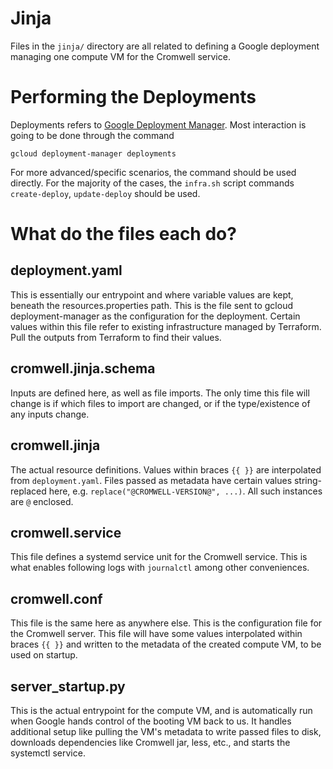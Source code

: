 # Jinja

Files in the `jinja/` directory are all related to defining a Google
deployment managing one compute VM for the Cromwell service.


# Performing the Deployments

Deployments refers to [Google Deployment Manager][google-deployment-manager].
Most interaction is going to be done through the command

    gcloud deployment-manager deployments

For more advanced/specific scenarios, the command should be used
directly. For the majority of the cases, the `infra.sh` script
commands `create-deploy`, `update-deploy` should be used.


# What do the files each do?

## deployment.yaml

This is essentially our entrypoint and where variable values are kept,
beneath the resources.properties path. This is the file sent to gcloud
deployment-manager as the configuration for the deployment. Certain
values within this file refer to existing infrastructure managed by
Terraform. Pull the outputs from Terraform to find their values.


## cromwell.jinja.schema

Inputs are defined here, as well as file imports. The only time this
file will change is if which files to import are changed, or if the
type/existence of any inputs change.


## cromwell.jinja

The actual resource definitions. Values within braces `{{ }}` are
interpolated from `deployment.yaml`. Files passed as metadata have
certain values string-replaced here, e.g. `replace("@CROMWELL-VERSION@", ...)`.
All such instances are `@` enclosed.


## cromwell.service

This file defines a systemd service unit for the Cromwell
service. This is what enables following logs with `journalctl` among
other conveniences.


## cromwell.conf

This file is the same here as anywhere else. This is the configuration
file for the Cromwell server. This file will have some values
interpolated within braces `{{ }}` and written to the metadata of the
created compute VM, to be used on startup.


## server_startup.py

This is the actual entrypoint for the compute VM, and is automatically
run when Google hands control of the booting VM back to us. It handles
additional setup like pulling the VM's metadata to write passed files
to disk, downloads dependencies like Cromwell jar, less, etc., and
starts the systemctl service.

[google-deployment-manager]:https://cloud.google.com/deployment-manager/docs
